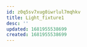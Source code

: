 ```yaml
---
id: z0q5sv7xug0iwrlul7mqhkv
title: Light_fixture1
desc: ''
updated: 1681955538699
created: 1681955538699
---
```

